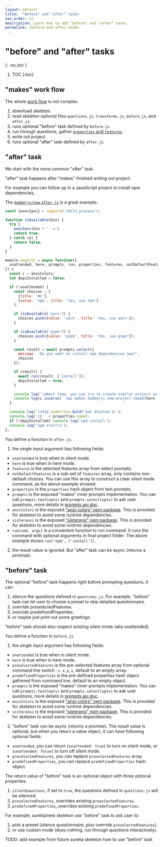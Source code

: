 ```yaml
---
layout: default
title: '"before" and "after" tasks'
nav_order: 11
description: Learn how to add "before" and "after" tasks
permalink: /before-and-after-tasks
---
```


# "before" and "after" tasks
{: .no_toc }

1. TOC
{:toc}

## "makes" work flow

The whole [work flow](https://github.com/makesjs/makes/blob/master/lib/index.js) is not complex.

1. download skeleton.
2. read skeleton optional files `questions.js`, `transforms.js`, `before.js`, and `after.js`.
3. runs optional "before" task defined by `before.js`.
4. run through questions, gather [`properties` and `features`](questions/features-and-properties).
5. write out project.
6. runs optional "after" task defined by `after.js`.

## "after" task

We start with the more common "after" task.

"after" task happens after "makes" finished writing out project.

For example you can follow up in a JavaScript project to install npm dependencies.

The [`dumberjs/new` `after.js`](https://github.com/dumberjs/new/blob/master/after.js) is a great example.

```js
const {execSync} = require('child_process');

function isAvailable(bin) {
  try {
    execSync(bin + ' -v')
    return true;
  } catch (e) {
    return false;
  }
}

module.exports = async function({
  unattended, here, prompts, run, properties, features, notDefaultFeatures, ansiColors
}) {
  const c = ansiColors;
  let depsInstalled = false;

  if (!unattended) {
    const choices = [
      {title: 'No'},
      {value: 'npm', title: 'Yes, use npm'}
    ];

    if (isAvailable('yarn')) {
      choices.push({value: 'yarn', title: 'Yes, use yarn'});
    }

    if (isAvailable('pnpm')) {
      choices.push({value: 'pnpm', title: 'Yes, use pnpm'});
    }

    const result = await prompts.select({
      message: 'Do you want to install npm dependencies now?',
      choices
    });

    if (result) {
      await run(result, ['install']);
      depsInstalled = true;
    }

    console.log(`\nNext time, you can try to create similar project in silent mode:`);
    console.log(c.inverse(` npx makes dumberjs new-project-name${here ? ' --here' : ''} -s ${notDefaultFeatures.length ? (notDefaultFeatures.join(',') + ' ') : ''}`));
  }

  console.log(`\n${c.underline.bold('Get Started')}`);
  console.log('cd ' + properties.name);
  if (!depsInstalled) console.log('npm install');
  console.log('npm start\n');
};
```

You define a function in `after.js`.

1. the single input argument has following fields:
  * `unattended` is true when in silent mode.
  * `here` is true when in here mode.
  * `features` is the selected features array from select prompts.
  * `notDefaultFeatures` is a sub-set of `features` array, only contains non-default choices. You can use this array to construct a clear silent mode command, as the above example showed.
  * `properties` is the `properties` hash object from text prompts.
  * `prompts` is the exposed "makes" inner prompts implementation. You can call `prompts.text(opts)` and `prompts.select(opts)` to ask user questions, more details in [prompts api doc](prompts-api).
  * `ansiColors` is the exposed ["ansi-colors" npm package](https://www.npmjs.com/package/ansi-colors). This is provided for skeleton to avoid some runtime dependencies.
  * `sisteransi` is the exposed ["sisteransi" npm package](https://www.npmjs.com/package/sisteransi). This is provided for skeleton to avoid some runtime dependencies.
  * `run(cmd, args)` is a convenient function to run command. It runs the command with optional arguments in final project folder. The above example shows `run('npm', ['install'])`.
2. the result value is ignored. But "after" task can be async (returns a promise).

## "before" task

The optional "before" task happens right before prompting questions, it can:

1. silence the questions defined in `questions.js`. For example, "before" task can let user to choose a preset to skip detailed questionnaire.
2. override preselectedFeatures.
3. override predefinedProperties.
4. or maybe just print out some greetings.

"before" task should also respect existing silent mode (aka unattended).

You define a function in `before.js`.

1. the single input argument has following fields:
  * `unattended` is true when in silent mode.
  * `here` is true when in here mode.
  * `preselectedFeatures` is the pre-selected features array from optional command line switch `-s x,y,z`, default to an empty array.
  * `predefinedProperties` is the pre-defined properties hash object gathered from command line, default to an empty object.
  * `prompts` is the exposed "makes" inner prompts implementation. You can call `prompts.text(opts)` and `prompts.select(opts)` to ask user questions, more details in [prompts api doc](prompts-api).
  * `ansiColors` is the exposed ["ansi-colors" npm package](https://www.npmjs.com/package/ansi-colors). This is provided for skeleton to avoid some runtime dependencies.
  * `sisteransi` is the exposed ["sisteransi" npm package](https://www.npmjs.com/package/sisteransi). This is provided for skeleton to avoid some runtime dependencies.
2. "before" task can be async (returns a promise). The result value is optional, but when you return a value object, it can have following optional fields:
  * `unattended`, you can return `{unattended: true}` to turn on silent mode, or `{unattended: false}` to turn off silent mode.
  * `preselectedFeatures`, you can replace `preselectedFeatures` array.
  * `predefinedProperties`, you can replace `predefinedProperties` hash object.

The return value of "before" task is an optional object with three optional properties.

1. `silentQuestions`, if set to `true`, the questions defined in `questions.js` will be silenced.
2. `preselectedFeatures`, overrides existing `preselectedFeatures`.
3. `predefinedProperties`, overrides existing `predefinedProperties`.

For example, aurelia/new skeleton use "before" task to ask user to:
1. pick a preset (silence questionnaire, plus override `preselectedFeatures`).
2. or use custom mode (does nothing, run through questions interactively).

TODO: add example from future aurelia skeleton how to use "before" task

